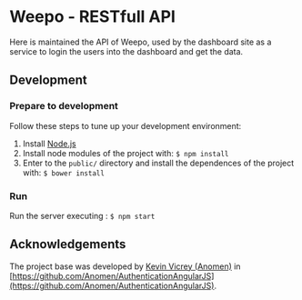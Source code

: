 # Weepo - RESTfull API

Here is maintained the API of Weepo, used by the dashboard site as a service to
login the users into the dashboard and get the data.


## Development

### Prepare to development

Follow these steps to tune up your development environment:

1. Install [Node.js](https://nodejs.org/)
2. Install node modules of the project with: `$ npm install`
3. Enter to the `public/` directory and install the dependences of the project with: `$ bower install`

### Run

Run the server executing : `$ npm start`

## Acknowledgements

The project base was developed by [Kevin Vicrey (Anomen)](https://github.com/Anomen) in [https://github.com/Anomen/AuthenticationAngularJS](https://github.com/Anomen/AuthenticationAngularJS).


